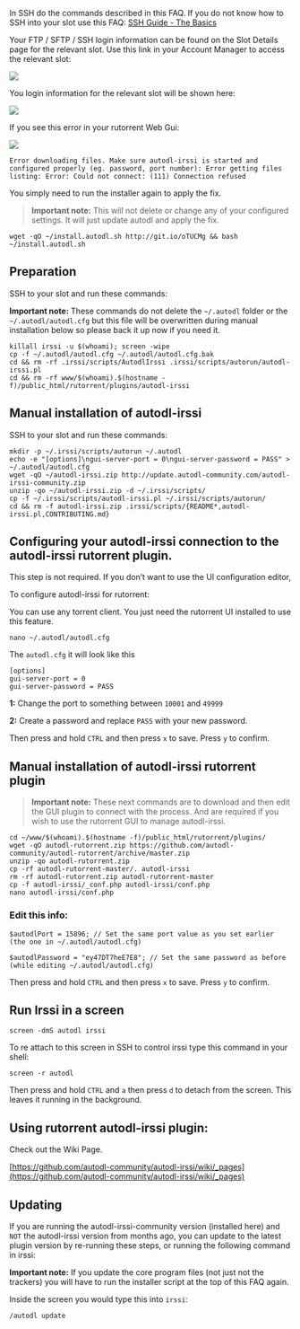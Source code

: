 
In SSH do the commands described in this FAQ. If you do not know how to SSH into your slot use this FAQ: [SSH Guide - The Basics](https://www.feralhosting.com/faq/view?question=12)

Your FTP / SFTP / SSH login information can be found on the Slot Details page for the relevant slot. Use this link in your Account Manager to access the relevant slot:

![](https://raw.github.com/feralhosting/feralfilehosting/master/Feral%20Wiki/0%20Generic/slot_detail_link.png)

You login information for the relevant slot will be shown here:

![](https://raw.github.com/feralhosting/feralfilehosting/master/Feral%20Wiki/0%20Generic/slot_detail_ssh.png)

If you see this error in your rutorrent Web Gui:

![](https://raw.githubusercontent.com/feralhosting/feralfilehosting/master/Feral%20Wiki/Software/Autodl-irssi%20and%20rutorrent%20plugin%20-%20community%20edition/error.png)

~~~
Error downloading files. Make sure autodl-irssi is started and configured properly (eg. password, port number): Error getting files listing: Error: Could not connect: (111) Connection refused
~~~

You simply need to run the installer again to apply the fix.

> **Important note:** This will not delete or change any of your configured settings. It will just update autodl and apply the fix.

~~~
wget -qO ~/install.autodl.sh http://git.io/oTUCMg && bash ~/install.autodl.sh
~~~

Preparation
---

SSH to your slot and run these commands:

**Important note:** These commands do not delete the `~/.autodl` folder or the `~/.autodl/autodl.cfg` but this file will be overwritten during manual installation below so please back it up now if you need it.

~~~
killall irssi -u $(whoami); screen -wipe
cp -f ~/.autodl/autodl.cfg ~/.autodl/autodl.cfg.bak
cd && rm -rf .irssi/scripts/AutodlIrssi .irssi/scripts/autorun/autodl-irssi.pl
cd && rm -rf www/$(whoami).$(hostname -f)/public_html/rutorrent/plugins/autodl-irssi
~~~

Manual installation of autodl-irssi
---

SSH to your slot and run these commands:

~~~
mkdir -p ~/.irssi/scripts/autorun ~/.autodl
echo -e "[options]\ngui-server-port = 0\ngui-server-password = PASS" > ~/.autodl/autodl.cfg
wget -qO ~/autodl-irssi.zip http://update.autodl-community.com/autodl-irssi-community.zip
unzip -qo ~/autodl-irssi.zip -d ~/.irssi/scripts/
cp -f ~/.irssi/scripts/autodl-irssi.pl ~/.irssi/scripts/autorun/
cd && rm -f autodl-irssi.zip .irssi/scripts/{README*,autodl-irssi.pl,CONTRIBUTING.md}
~~~

Configuring your autodl-irssi connection to the autodl-irssi rutorrent plugin.
---

This step is not required. If you don’t want to use the UI configuration editor, 

To configure autodl-irssi for rutorrent:

You can use any torrent client. You just need the rutorrent UI installed to use this feature.

~~~
nano ~/.autodl/autodl.cfg
~~~

The `autodl.cfg` it will look like this

~~~
[options]
gui-server-port = 0
gui-server-password = PASS
~~~

**1:** Change the port to something between `10001` and `49999`

**2:** Create a password and replace `PASS` with your new password.

Then press and hold `CTRL` and then press `x` to save. Press `y` to confirm.

Manual installation of autodl-irssi rutorrent plugin
---

> **Important note:** These next commands are to download and then edit the GUI plugin to connect with the process. And are required if you wish to use the rutorrent GUI to manage autodl-irssi.

~~~
cd ~/www/$(whoami).$(hostname -f)/public_html/rutorrent/plugins/
wget -qO autodl-rutorrent.zip https://github.com/autodl-community/autodl-rutorrent/archive/master.zip
unzip -qo autodl-rutorrent.zip
cp -rf autodl-rutorrent-master/. autodl-irssi
rm -rf autodl-rutorrent.zip autodl-rutorrent-master
cp -f autodl-irssi/_conf.php autodl-irssi/conf.php
nano autodl-irssi/conf.php
~~~

### Edit this info:

~~~
$autodlPort = 15896; // Set the same port value as you set earlier (the one in ~/.autodl/autodl.cfg)
~~~

~~~
$autodlPassword = "ey47DT7heE7E8"; // Set the same password as before (while editing ~/.autodl/autodl.cfg)
~~~

Then press and hold `CTRL` and then press `x` to save. Press `y` to confirm.

Run Irssi in a screen
---
 
~~~
screen -dmS autodl irssi
~~~

To re attach to this screen in SSH to control irssi type this command in your shell:

~~~
screen -r autodl
~~~

Then press and hold `CTRL` and `a` then press `d` to detach from the screen. This leaves it running in the background.

Using rutorrent autodl-irssi plugin:
---

Check out the Wiki Page.

[https://github.com/autodl-community/autodl-irssi/wiki/_pages](https://github.com/autodl-community/autodl-irssi/wiki/_pages)

Updating
---

If you are running the autodl-irssi-community version (installed here) and `NOT` the autodl-irssi version from months ago, you can update to the latest plugin version by re-running these steps, or running the following command in irssi:

**Important note:** If you update the core program files (not just not the trackers) you will have to run the installer script at the top of this FAQ again.

Inside the screen you would type this into `irssi`:

~~~
/autodl update
~~~



